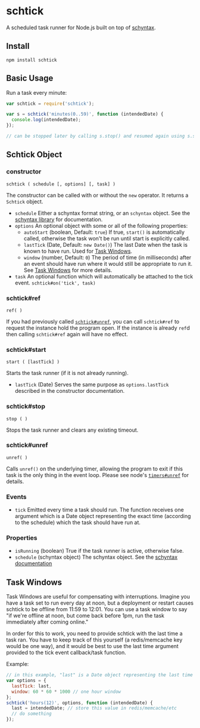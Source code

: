 # schtick

A scheduled task runner for Node.js built on top of [schyntax](https://github.com/schyntax/js-schyntax).

## Install

```
npm install schtick
```

## Basic Usage

Run a task every minute:

```javascript
var schtick = require('schtick');

var s = schtick('minutes(0..59)', function (intendedDate) {
  console.log(intendedDate);
});

// can be stopped later by calling s.stop() and resumed again using s.start()
```

## Schtick Object

### constructor

`schtick ( schedule [, options] [, task] )`

The constructor can be called with or without the `new` operator. It returns a `Schtick` object.

* `schedule` Either a schyntax format string, or an `schyntax` object. See the [schyntax library](https://github.com/schyntax/js-schyntax) for documentation.
* `options` An optional object with some or all of the following properties:
    * `autoStart` (boolean, Default: `true`) If true, `start()` is automatically called, otherwise the task won't be run until start is explicitly called.
    * `lastTick` (Date, Default: `new Date()`) The last Date when the task is known to have run. Used for [Task Windows](#task-windows).
    * `window` (number, Default: `0`) The period of time (in milliseconds) after an event should have run where it would still be appropriate to run it. See [Task Windows](#task-windows) for more details. 
* `task` An optional function which will automatically be attached to the tick event. `schtick#on('tick', task)`

### schtick#ref

`ref( )`

If you had previously called [`schtick#unref`](#schtickunref), you can call `schtick#ref` to request the instance hold the program open. If the instance is already `ref`d then calling `schtick#ref` again will have no effect.

### schtick#start

`start ( [lastTick] )`

Starts the task runner (if it is not already running).

* `lastTick` (Date) Serves the same purpose as `options.lastTick` described in the constructor documentation.

### schtick#stop

`stop ( )`

Stops the task runner and clears any existing timeout.

### schtick#unref

`unref( )`

Calls `unref()` on the underlying timer, allowing the program to exit if this task is the only thing in the event loop. Please see node's [`timers#unref`](http://nodejs.org/api/timers.html#timers_unref) for details.

### Events

* `tick` Emitted every time a task should run. The function receives one argument which is a Date object representing the exact time (according to the schedule) which the task should have run at. 

### Properties

* `isRunning` (boolean) True if the task runner is active, otherwise false.
* `schedule` (schyntax object) The schyntax object. See the [schyntax documentation](https://github.com/schyntax/js-schyntax)

## Task Windows

Task Windows are useful for compensating with interruptions. Imagine you have a task set to run every day at noon, but a deployment or restart causes schtick to be offline from 11:59 to 12:01. You can use a task window to say "if we're offline at noon, but come back before 1pm, run the task immediately after coming online."

In order for this to work, you need to provide schtick with the last time a task ran. You have to keep track of this yourself (a redis/memcache key would be one way), and it would be best to use the last time argument provided to the tick event callback/task function.

Example:

```javascript
// in this example, "last" is a Date object representing the last time the task actually ran
var options = {
  lastTick: last,
  window: 60 * 60 * 1000 // one hour window
};
schtick('hours(12)', options, function (intendedDate) {
  last = intendedDate; // store this value in redis/memcache/etc
  // do something
});

```
